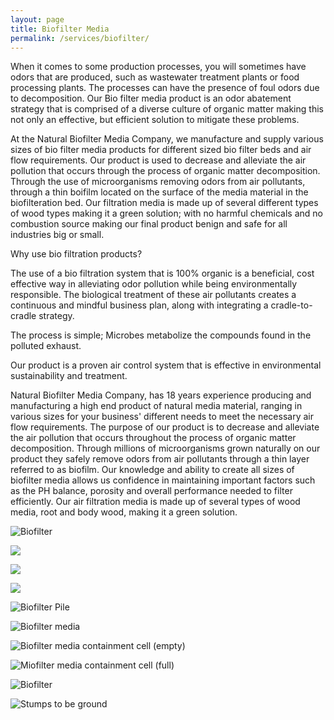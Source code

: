 ```yaml
---
layout: page
title: Biofilter Media
permalink: /services/biofilter/
---
```


<div class="row">
<div class="col-8" markdown="1">

When it comes to some production processes, you will sometimes have odors that are produced, such as wastewater treatment plants or food processing plants. The processes can have the presence of foul odors due to decomposition. Our Bio filter media product is an odor abatement strategy that is comprised of a diverse culture of organic matter making this not only an effective, but efficient solution to mitigate these problems.

At the Natural Biofilter Media Company, we manufacture and supply various sizes of bio filter media products for different sized bio filter beds and air flow requirements. Our product is used to decrease and alleviate the air pollution that occurs through the process of organic matter decomposition. Through the use of microorganisms removing odors from air pollutants, through a thin boifilm located on the surface of the media material in the biofilteration bed. Our filtration media is made up of several different types of wood types  making it a green solution; with no harmful chemicals and no combustion source making our final product benign and safe for all industries big or small.

Why use bio filtration products?

The use of a bio filtration system that is 100% organic is a beneficial, cost effective way in alleviating odor pollution while being environmentally responsible. The biological treatment of these air pollutants creates a continuous and mindful business plan, along with integrating a cradle-to-cradle strategy.

The process is simple; Microbes metabolize the compounds found in the polluted exhaust.

Our product is a proven air control system that is effective in environmental sustainability and treatment.

Natural Biofilter Media Company, has 18 years experience producing and manufacturing a high end product of natural  media material,  ranging in various sizes for your business' different needs to meet the necessary air flow requirements. The purpose of our product is to decrease and alleviate the air pollution that occurs throughout the process of organic matter decomposition. Through millions of microorganisms grown naturally on our product they safely remove odors from air pollutants through a thin layer referred to as biofilm. Our knowledge and ability to create all sizes of biofilter media allows us confidence in maintaining important factors such as the PH balance, porosity and overall performance needed to filter efficiently.   Our air filtration media is made up of several types of wood media, root and body wood, making it a green solution.

</div>
<div class="col-4" markdown="1">

![Biofilter](/assets/images/bioifilter_pile_behind_tube.jpg "Biofilter")

![](/assets/images/biofilter_pile_with_divider_s.jpg)

</div>
<div class="col-4" markdown="1">

![](/assets/images/bilfilter_layer_in_corner_s.jpg)

</div>
<div class="col-4" markdown="1">

![](/assets/images/scattered_pipes_before_biofilter_media_s.jpg)

</div>
<div class="col-4" markdown="1">

![Biofilter Pile](/assets/images/biofilterphotos_002.jpg "Pile of biofilter")

</div>
<div class="col-4" markdown="1">

![Biofilter media](/assets/images/woolwich-20120516-00203_copy.jpg "Biofilter with glove for sizing")

</div>
<div class="col-4" markdown="1">

![Biofilter media containment cell (empty)](/assets/images/grimsbybiofilterproject_002.jpg "Biofilter cell (empty)")

</div>
<div class="col-4" markdown="1">

![Miofilter media containment cell (full)](/assets/images/grimsbybiofilterprojectwiththebedfull_004.jpg "Biofilter container (full)")

</div>
<div class="col-4" markdown="1">

![Biofilter](/assets/images/grimsbybiofilterprojectwiththebedfull_016.jpg "Person on biofilter area")

</div>
<div class="col-4" markdown="1">

![Stumps to be ground](/assets/images/stumps_to_be_ground.jpg "Stumps to be ground") 

</div>
</div>

